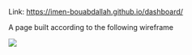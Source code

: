 Link: https://imen-bouabdallah.github.io/dashboard/

A page built according to the following wireframe

<img src="icons/figma.jpeg">